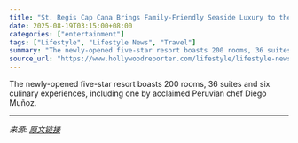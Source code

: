 ```yaml
---
title: "St. Regis Cap Cana Brings Family-Friendly Seaside Luxury to the Dominican Republic"
date: 2025-08-19T03:15:00+08:00
categories: ["entertainment"]
tags: ["Lifestyle", "Lifestyle News", "Travel"]
summary: "The newly-opened five-star resort boasts 200 rooms, 36 suites and six culinary experiences, including one by acclaimed Peruvian chef Diego Muñoz."
source_url: "https://www.hollywoodreporter.com/lifestyle/lifestyle-news/st-regis-cap-cana-dominican-republic-family-friendly-resort-review-photos-1236345700/"
---
```


The newly-opened five-star resort boasts 200 rooms, 36 suites and six culinary experiences, including one by acclaimed Peruvian chef Diego Muñoz.

---

*来源: [原文链接](https://www.hollywoodreporter.com/lifestyle/lifestyle-news/st-regis-cap-cana-dominican-republic-family-friendly-resort-review-photos-1236345700/)*
